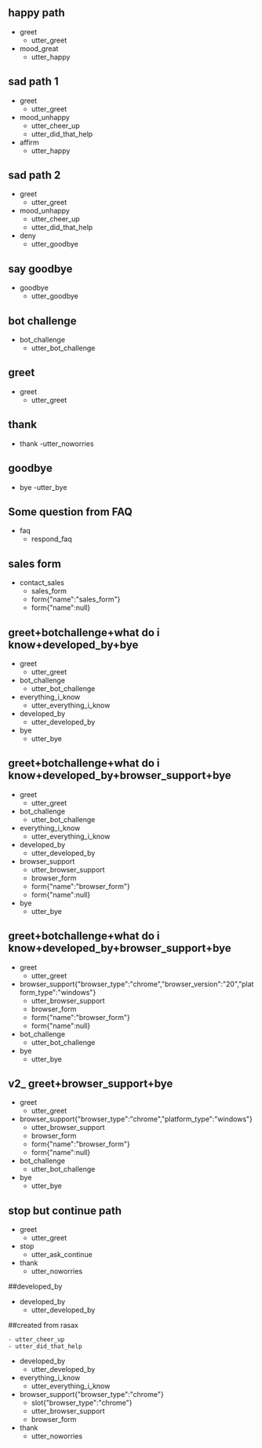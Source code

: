 ## happy path
* greet
  - utter_greet
* mood_great
  - utter_happy

## sad path 1
* greet
  - utter_greet
* mood_unhappy
  - utter_cheer_up
  - utter_did_that_help
* affirm
  - utter_happy

## sad path 2
* greet
  - utter_greet
* mood_unhappy
  - utter_cheer_up
  - utter_did_that_help
* deny
  - utter_goodbye

## say goodbye
* goodbye
  - utter_goodbye

## bot challenge
* bot_challenge
  - utter_bot_challenge

## greet
* greet
  - utter_greet

## thank
* thank
  -utter_noworries

## goodbye
* bye
  -utter_bye

## Some question from FAQ
* faq
    - respond_faq

## sales form
* contact_sales
    - sales_form
    - form{"name":"sales_form"}
    - form{"name":null}

## greet+botchallenge+what do i know+developed_by+bye
* greet
    - utter_greet
* bot_challenge
    - utter_bot_challenge
* everything_i_know
    - utter_everything_i_know
* developed_by
    - utter_developed_by
* bye
    - utter_bye

## greet+botchallenge+what do i know+developed_by+browser_support+bye
* greet
    - utter_greet
* bot_challenge
    - utter_bot_challenge
* everything_i_know
    - utter_everything_i_know
* developed_by
    - utter_developed_by
* browser_support
    - utter_browser_support
    - browser_form
    - form{"name":"browser_form"}
    - form{"name":null}
* bye
    - utter_bye

## greet+botchallenge+what do i know+developed_by+browser_support+bye
* greet
    - utter_greet
* browser_support{"browser_type":"chrome","browser_version":"20","platform_type":"windows"}
    - utter_browser_support
    - browser_form
    - form{"name":"browser_form"}
    - form{"name":null}
* bot_challenge
    - utter_bot_challenge
* bye
    - utter_bye

## v2_ greet+browser_support+bye
* greet
    - utter_greet
* browser_support{"browser_type":"chrome","platform_type":"windows"}
    - utter_browser_support
    - browser_form
    - form{"name":"browser_form"}
    - form{"name":null}
* bot_challenge
    - utter_bot_challenge
* bye
    - utter_bye

## stop but continue path
* greet
    - utter_greet
* stop
    - utter_ask_continue
* thank
    - utter_noworries

##developed_by

* developed_by
    - utter_developed_by

##created from rasax

    - utter_cheer_up
    - utter_did_that_help
* developed_by
    - utter_developed_by
* everything_i_know
    - utter_everything_i_know
* browser_support{"browser_type":"chrome"}
    - slot{"browser_type":"chrome"}
    - utter_browser_support
    - browser_form
* thank
    - utter_noworries
